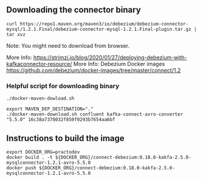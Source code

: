 ## Downloading the connector binary
```
curl https://repo1.maven.org/maven3/io/debezium/debezium-connector-mysql/1.2.1.Final/debezium-connector-mysql-1.2.1.Final-plugin.tar.gz | tar xvz
```
Note: You might need to download from browser.

More Info: https://strimzi.io/blog/2020/01/27/deploying-debezium-with-kafkaconnector-resource/
More Info: Debezium Docker images https://github.com/debezium/docker-images/tree/master/connect/1.2

### Helpful script for downloading binary
`./docker-maven-dowload.sh`

```
export MAVEN_DEP_DESTINATION="."
./docker-maven-download.sh confluent kafka-connect-avro-converter "5.5.0" 16c38a7378032f850f0293b7654aa6bf
```

## Instructions to build the image
```
export DOCKER_ORG=practodev
docker build . -t ${DOCKER_ORG}/connect-debezium:0.18.0-kakfa-2.5.0-mysqlconnector-1.2.1-avro-5.5.0
docker push ${DOCKER_ORG}/connect-debezium:0.18.0-kakfa-2.5.0-mysqlconnector-1.2.1-avro-5.5.0
```
